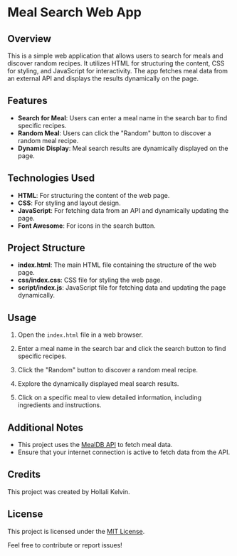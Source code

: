 # Meal Search Web App

## Overview

This is a simple web application that allows users to search for meals and discover random recipes. It utilizes HTML for structuring the content, CSS for styling, and JavaScript for interactivity. The app fetches meal data from an external API and displays the results dynamically on the page.

## Features

- **Search for Meal**: Users can enter a meal name in the search bar to find specific recipes.
- **Random Meal**: Users can click the "Random" button to discover a random meal recipe.
- **Dynamic Display**: Meal search results are dynamically displayed on the page.

## Technologies Used

- **HTML**: For structuring the content of the web page.
- **CSS**: For styling and layout design.
- **JavaScript**: For fetching data from an API and dynamically updating the page.
- **Font Awesome**: For icons in the search button.

## Project Structure

- **index.html**: The main HTML file containing the structure of the web page.
- **css/index.css**: CSS file for styling the web page.
- **script/index.js**: JavaScript file for fetching data and updating the page dynamically.

## Usage

1. Open the `index.html` file in a web browser.

2. Enter a meal name in the search bar and click the search button to find specific recipes.

3. Click the "Random" button to discover a random meal recipe.

4. Explore the dynamically displayed meal search results.

5. Click on a specific meal to view detailed information, including ingredients and instructions.

## Additional Notes

- This project uses the [MealDB API](https://www.themealdb.com/api.php) to fetch meal data.
- Ensure that your internet connection is active to fetch data from the API.

## Credits

This project was created by Hollali Kelvin.

## License

This project is licensed under the [MIT License](LICENSE).

Feel free to contribute or report issues!